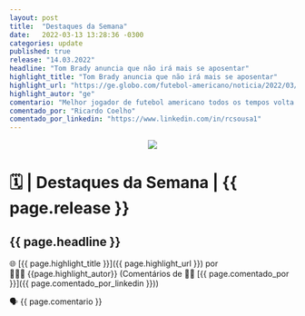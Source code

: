 ```yaml
---
layout: post
title:  "Destaques da Semana"
date:   2022-03-13 13:28:36 -0300
categories: update
published: true
release: "14.03.2022"
headline: "Tom Brady anuncia que não irá mais se aposentar"
highlight_title: "Tom Brady anuncia que não irá mais se aposentar"
highlight_url: "https://ge.globo.com/futebol-americano/noticia/2022/03/13/tom-brady-anuncia-que-nao-ira-mais-se-aposentar.ghtml"
highlight_autor: "ge"
comentario: "Melhor jogador de futebol americano todos os tempos volta atrás na decisão de encerrar a carreira e afirma que vai disputar mais uma temporada pelo Tampa Bay Bucaneers"
comentado_por: "Ricardo Coelho"
comentado_por_linkedin: "https://www.linkedin.com/in/rcsousa1"
---
```


<p align="center"><img src="https://destaque.srebrasil.com/assets/destaques.gif"></p>

# :spiral_calendar: | Destaques da Semana | {{ page.release }}

## **{{ page.headline }}**

🌐 [{{ page.highlight_title }}]({{ page.highlight_url }}) por 👱🏼‍♂️ {{page.highlight_autor}} (Comentários de :man_technologist: [{{ page.comentado_por }}]({{ page.comentado_por_linkedin }}))

🗣️ {{ page.comentario }}